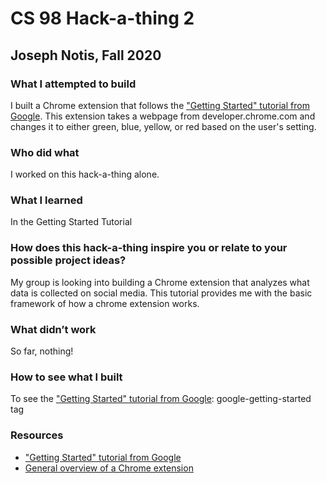 # CS 98 Hack-a-thing 2
## Joseph Notis, Fall 2020

### What I attempted to build

I built a Chrome extension that follows the ["Getting Started" tutorial from Google](https://developer.chrome.com/extensions/getstarted). 
This extension takes a webpage from developer.chrome.com and changes it to either green, blue, yellow, or red based on the user's setting.

### Who did what

I worked on this hack-a-thing alone.

### What I learned

In the Getting Started Tutorial

### How does this hack-a-thing inspire you or relate to your possible project ideas?

My group is looking into building a Chrome extension that analyzes what data is collected on social media. 
This tutorial provides me with the basic framework of how a chrome extension works.

### What didn’t work

So far, nothing!

### How to see what I built

To see the ["Getting Started" tutorial from Google](https://developer.chrome.com/extensions/getstarted): google-getting-started tag

### Resources

* ["Getting Started" tutorial from Google](https://developer.chrome.com/extensions/getstarted)
* [General overview of a Chrome extension](https://developer.chrome.com/extensions/overview)

